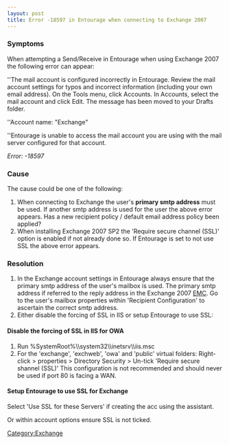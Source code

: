 ```yaml
---
layout: post 
title: Error -18597 in Entourage when connecting to Exchange 2007
---
```


### Symptoms

When attempting a Send/Receive in Entourage when using Exchange 2007 the
following error can appear:

\'\'The mail account is configured incorrectly in Entourage. Review the
mail account settings for typos and incorrect information (including
your own email address). On the Tools menu, click Accounts. In Accounts,
select the mail account and click Edit. The message has been moved to
your Drafts folder.

\'\'Account name: \"Exchange\"

\'\'Entourage is unable to access the mail account you are using with
the mail server configured for that account.

*Error: -18597*

### Cause

The cause could be one of the following:

1.  When connecting to Exchange the user\'s **primary smtp address**
    must be used. If another smtp address is used for the user the above
    error appears. Has a new recipient policy / default email address
    policy been applied?
2.  When installing Exchange 2007 SP2 the \'Require secure channel
    (SSL)\' option is enabled if not already done so. If Entourage is
    set to not use SSL the above error appears.

### Resolution

1.  In the Exchange account settings in Entourage always ensure that the
    primary smtp address of the user\'s mailbox is used. The primary
    smtp address if referred to the reply address in the Exchange 2007
    [EMC](http://technet.microsoft.com/en-us/library/bb123762.aspx). Go
    to the user\'s mailbox properties within \'Recipient Configuration\'
    to ascertain the correct smtp address.
2.  Either disable the forcing of SSL in IIS or setup Entourage to use
    SSL:

#### Disable the forcing of SSL in IIS for OWA

1.  Run %SystemRoot%\\\\system32\\\\inetsrv\\\\iis.msc
2.  For the \'exchange\', \'exchweb\', \'owa\' and \'public\' virtual
    folders: Right-click \> properties \> Directory Security \> Un-tick
    \'Require secure shannel (SSL)\' This configuration is not
    recommended and should never be used if port 80 is facing a WAN.

#### Setup Entourage to use SSL for Exchange

Select \'Use SSL for these Servers\' if creating the acc using the
assistant.

Or within account options ensure SSL is not ticked.

[Category:Exchange](Category:Exchange "wikilink")

